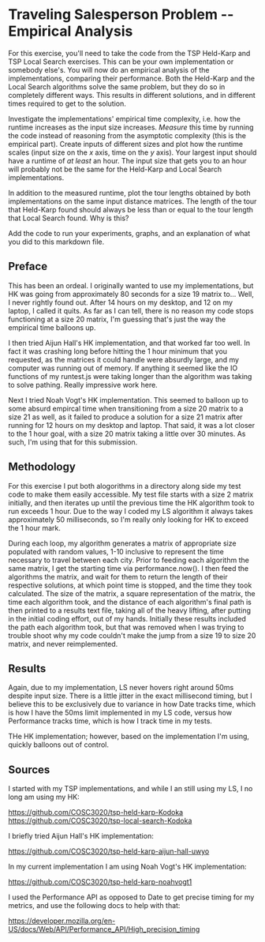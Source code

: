 # Traveling Salesperson Problem -- Empirical Analysis

For this exercise, you'll need to take the code from the TSP Held-Karp and TSP
Local Search exercises. This can be your own implementation or somebody else's.
You will now do an empirical analysis of the implementations, comparing their
performance. Both the Held-Karp and the Local Search algorithms solve the same
problem, but they do so in completely different ways. This results in different
solutions, and in different times required to get to the solution.

Investigate the implementations' empirical time complexity, i.e. how the runtime
increases as the input size increases. *Measure* this time by running the code
instead of reasoning from the asymptotic complexity (this is the empirical
part). Create inputs of different sizes and plot how the runtime scales (input
size on the $x$ axis, time on the $y$ axis). Your largest input should have a
runtime of *at least* an hour. The input size that gets you to an hour will
probably not be the same for the Held-Karp and Local Search implementations.

In addition to the measured runtime, plot the tour lengths obtained by both
implementations on the same input distance matrices. The length of the tour that
Held-Karp found should always be less than or equal to the tour length that
Local Search found. Why is this?

Add the code to run your experiments, graphs, and an explanation of what you did
to this markdown file.

## Preface

This has been an ordeal. I originally wanted to use my implementations, but HK
was going from approximately 80 seconds for a size 19 matrix to... Well, I never
rightly found out. After 14 hours on my desktop, and 12 on my laptop, I called
it quits. As far as I can tell, there is no reason my code stops functioning at
a size 20 matrix, I'm guessing that's just the way the empirical time balloons
up.

I then tried Aijun Hall's HK implementation, and that worked far too well. In
fact it was crashing long before hitting the 1 hour minimum that you requested,
as the matrices it could handle were absurdly large, and my computer was running
out of memory. If anything it seemed like the IO functions of my runtest.js were
taking longer than the algorithm was taking to solve pathing. Really impressive
work here.

Next I tried Noah Vogt's HK implementation. This seemed to balloon up to some
absurd empircal time when transitioning from a size 20 matrix to a size 21 as
well, as it failed to produce a solution for a size 21 matrix after running for
12 hours on my desktop and laptop. That said, it was a lot closer to the 1 hour
goal, with a size 20 matrix taking a little over 30 minutes. As such, I'm using
that for this submission.

## Methodology

For this exercise I put both alogorithms in a directory along side my test code
to make them easily accessible. My test file starts with a size 2 matrix
initially, and then iterates up until the previous time the HK algorithm took to
run exceeds 1 hour. Due to the way I coded my LS algorithm it always takes
approximately 50 milliseconds, so I'm really only looking for HK to exceed the
1 hour mark.

During each loop, my algorithm generates a matrix of appropriate size populated
with random values, 1-10 inclusive to represent the time necessary to travel
between each city. Prior to feeding each algorithm the same matrix, I get the
starting time via performance.now(). I then feed the algorithms the matrix, and
wait for them to return the length of their respective solutions, at which point
time is stopped, and the time they took calculated. The size of the matrix,
a square representation of the matrix, the time each algorithm took, and the
distance of each algorithm's final path is then printed to a results text file,
taking all of the heavy lifting, after putting in the initial coding effort,
out of my hands. Initially these results included the path each algorithm took,
but that was removed when I was trying to trouble shoot why my code couldn't
make the jump from a size 19 to size 20 matrix, and never reimplemented.

## Results

Again, due to my implementation, LS never hovers right around 50ms despite input
size. There is a little jitter in the exact millisecond timing, but I believe
this to be exclusively due to variance in how Date tracks time, which is how I
have the 50ms limit implemented in my LS code, versus how Performance tracks
time, which is how I track time in my tests.

THe HK implementation; however, based on the implementation I'm using, quickly
balloons out of control.

## Sources

I started with my TSP implementations, and while I an still using my LS, I no
long am using my HK:

https://github.com/COSC3020/tsp-held-karp-Kodoka
https://github.com/COSC3020/tsp-local-search-Kodoka

I briefly tried Aijun Hall's HK implementation:

https://github.com/COSC3020/tsp-held-karp-aijun-hall-uwyo

In my current implementation I am using Noah Vogt's HK implementation:

https://github.com/COSC3020/tsp-held-karp-noahvogt1

I used the Performance API as opposed to Date to get precise timing for my
metrics, and use the following docs to help with that:

https://developer.mozilla.org/en-US/docs/Web/API/Performance_API/High_precision_timing


